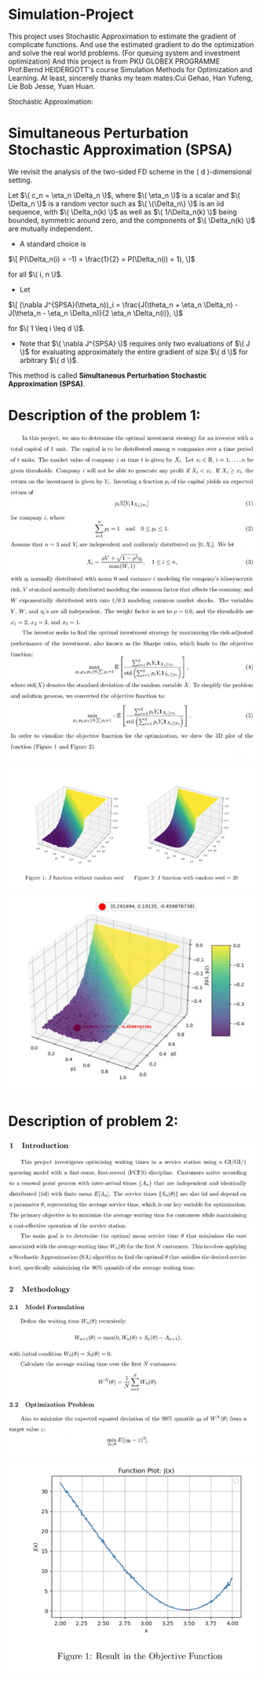 # Simulation-Project
This project uses Stochastic Approximation to estimate the gradient of complicate functions. And use the estimated gradient to do the optimization and solve the real world problems. 
(For queuing system and investment optimization)
And this project is from PKU GLOBEX PROGRAMME Prof.Bernd HEIDERGOTT's course Simulation Methods for Optimization and Learning.
At least, sincerely thanks my team mates:Cui Gehao, Han Yufeng, Lie Bob Jesse, Yuan Huan.

Stochastic Approximation:
#  **Simultaneous Perturbation Stochastic Approximation (SPSA)**

We revisit the analysis of the two-sided FD scheme in the \( d \)-dimensional setting.

Let $\( c_n = \eta_n \Delta_n \)$, where $\( \eta_n \)$ is a scalar and $\( \Delta_n \)$ is a random vector such as $\( \{\Delta_n\} \)$ is an iid sequence, with $\( \Delta_n(k) \)$ as well as $\( 1/\Delta_n(k) \)$ being bounded, symmetric around zero, and the components of $\( \Delta_n(k) \)$ are mutually independent.

- A standard choice is 

$\[
P(\Delta_n(i) = -1) = \frac{1}{2} = P(\Delta_n(i) = 1),
\]$

for all $\( i, n \)$.

- Let 

$\[
(\nabla J^{SPSA}(\theta_n))_i = \frac{J(\theta_n + \eta_n \Delta_n) - J(\theta_n - \eta_n \Delta_n)}{2 \eta_n \Delta_n(i)},
\]$

for $\( 1 \leq i \leq d \)$.

- Note that $\( \nabla J^{SPSA} \)$ requires only two evaluations of $\( J \)$ for evaluating approximately the entire gradient of size $\( d \)$ for arbitrary $\( d \)$.

This method is called **Simultaneous Perturbation Stochastic Approximation (SPSA)**.

# Description of the problem 1:
![p2](434c175fd941108385b2f1a5f5b0596.jpg)
![p4](db8af0452a4a778ca65dafd091a47dc.png)
![p3](4fb7ba0f5983202a49b8317043472d8.png)

# Description of problem 2:
![p1](0a9488d78f07c21fd84d94ad6090266.jpg)
![p5](dc4b8e0edf770b33c7dc36d408303c8.png)

